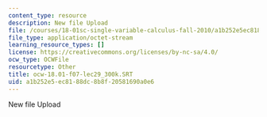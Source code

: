 ```yaml
---
content_type: resource
description: New file Upload
file: /courses/18-01sc-single-variable-calculus-fall-2010/a1b252e5ec8188dc8b8f20581690a0e6_ocw-18.01-f07-lec29_300k.SRT
file_type: application/octet-stream
learning_resource_types: []
license: https://creativecommons.org/licenses/by-nc-sa/4.0/
ocw_type: OCWFile
resourcetype: Other
title: ocw-18.01-f07-lec29_300k.SRT
uid: a1b252e5-ec81-88dc-8b8f-20581690a0e6
---
```

New file Upload